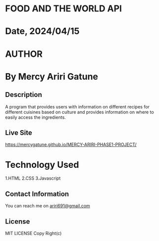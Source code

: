 # FOOD AND THE WORLD API


# Date, 2024/04/15

# AUTHOR

# By Mercy Ariri Gatune

## Description
A program that provides users with  information on different recipes for different cuisines based on culture and provides information on where to easily access the ingredients.
## Live Site
https://mercygatune.github.io/MERCY-ARIRI-PHASE1-PROJECT/
# Technology Used
1.HTML
2.CSS
3.Javascript

## Contact Information
You can reach me on ariri691@gmail.com

## License
MIT LICENSE
Copy Right(c)